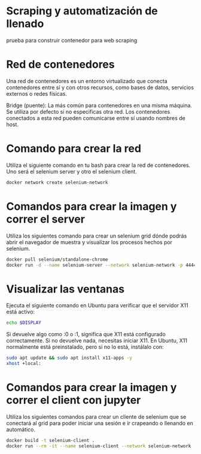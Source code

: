 # Scraping y automatización de llenado
prueba para construir contenedor para web scraping


# Red de contenedores
Una red de contenedores es un entorno virtualizado que conecta contenedores entre sí y con otros recursos, como bases de datos, servicios externos o redes físicas.


Bridge (puente):
La más común para contenedores en una misma máquina.
Se utiliza por defecto si no especificas otra red.
Los contenedores conectados a esta red pueden comunicarse entre sí usando nombres de host.

# Comando para crear la red
Utiliza el siguiente comando en tu bash para crear la red de contenedores. Uno será el selenium server y otro el selenium client.
```bash
docker network create selenium-network
```
# Comandos para crear la imagen y correr el server
Utiliza los siguientes comando para crear un selenium grid dónde podrás abrir el navegador de muestra y visualizar los procesos hechos por selenium.
```bash
docker pull selenium/standalone-chrome
docker run -d --name selenium-server --network selenium-network -p 4444:4444 selenium/standalone-chrome
```
# Visualizar las ventanas
Ejecuta el siguiente comando en Ubuntu para verificar que el servidor X11 está activo:
```bash
echo $DISPLAY
```
Si devuelve algo como :0 o :1, significa que X11 está configurado correctamente.
Si no devuelve nada, necesitas iniciar X11. En Ubuntu, X11 normalmente está preinstalado, pero si no lo está, instálalo con:
```bash
sudo apt update && sudo apt install x11-apps -y
xhost +local:
```

# Comandos para crear la imagen y correr el client con jupyter
Utiliza los siguientes comandos para crear un cliente de selenium que se conectará al grid para poder iniciar una sesión e ir crapeando o llenando en automático.
```bash
docker build -t selenium-client .
docker run --rm -it --name selenium-client --network selenium-network -p 8888:8888 -e DISPLAY=$DISPLAY -v /tmp/.X11-unix:/tmp/.X11-unix selenium-client-with-jupyter
```


